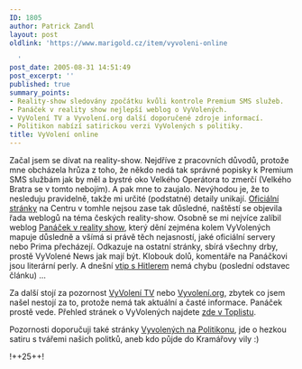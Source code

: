 ```yaml
---
ID: 1805
author: Patrick Zandl
layout: post
oldlink: 'https://www.marigold.cz/item/vyvoleni-online

  '
post_date: 2005-08-31 14:51:49
post_excerpt: ''
published: true
summary_points:
- Reality-show sledovány zpočátku kvůli kontrole Premium SMS služeb.
- Panáček v reality show nejlepší weblog o VyVolených.
- VyVolení TV a Vyvolení.org další doporučené zdroje informací.
- Politikon nabízí satirickou verzi VyVolených s politiky.
title: VyVolení online
---
```


<p>Začal jsem se dívat na reality-show. Nejdříve z pracovních důvodů, protože mne obcházela hrůza z toho, že někdo nedá tak správné popisky k Premium SMS službám jak by měl a bystré oko Velkého Operátora to zmerčí (Velkého Bratra se v tomto nebojím). A pak mne to zaujalo. Nevýhodou je, že to nesleduju pravidelně, takže mi určité (podstatné) detaily  unikají. <a href="http://vyvoleni.centrum.cz">Oficiální stránky</a> na Centru v tomhle nejsou zase tak důsledné, naštěstí se objevila řada weblogů na téma českých reality-show. Osobně se mi nejvíce zalíbil weblog <a href="http://reality-show.panacek.com/">Panáček v reality show</a>, který dění zejména kolem VyVolených mapuje důsledně a všímá si právě těch nejasností, jaké oficiální servery nebo Prima přecházejí. Odkazuje na ostatní stránky, sbírá všechny drby, prostě VyVolené News jak mají být. Klobouk dolů, komentáře na Panáčkovi jsou literární perly. A dnešní <a href="http://reality-show.panacek.com/vyvoleni/393-vyvoleni-zuctovali-s-reginou.html">vtip s Hitlerem</a> nemá chybu (poslední odstavec článku) ... </p>

<p>Za další stojí za pozornost <a href="http://www.vyvoleni-tv.cz/">VyVolení TV</a> nebo <a href="http://www.vyvoleni.org/">Vyvolení.org</a>, zbytek co jsem našel nestojí za to, protože nemá tak aktuální a časté informace. Panáček prostě vede. Přehled stránek o VyVolených najdete <a href="http://www.toplist.cz/cgi-bin/toplist.asp?search=VyVolen%ED&amp;a=s">zde v Toplistu</a>.</p>

<p>Pozornosti doporučuji také stránky <a href="http://vyvoleni.politikon.info/">Vyvolených na Politikonu</a>, jde o hezkou satiru s tvářemi našich politků, aneb kdo půjde do Kramářovy vily :)
</p>

<p>!++25++!
</p>